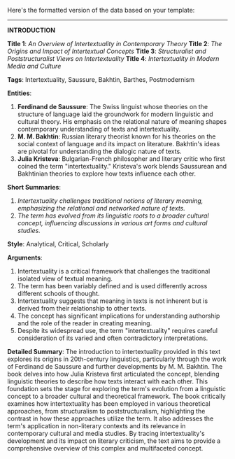 Here's the formatted version of the data based on your template:

---

**INTRODUCTION**

**Title 1**: *An Overview of Intertextuality in Contemporary Theory*
**Title 2**: *The Origins and Impact of Intertextual Concepts*
**Title 3**: *Structuralist and Poststructuralist Views on Intertextuality*
**Title 4**: *Intertextuality in Modern Media and Culture*

**Tags**: Intertextuality, Saussure, Bakhtin, Barthes, Postmodernism

**Entities**:
1. **Ferdinand de Saussure**: The Swiss linguist whose theories on the structure of language laid the groundwork for modern linguistic and cultural theory. His emphasis on the relational nature of meaning shapes contemporary understanding of texts and intertextuality.
2. **M. M. Bakhtin**: Russian literary theorist known for his theories on the social context of language and its impact on literature. Bakhtin's ideas are pivotal for understanding the dialogic nature of texts.
3. **Julia Kristeva**: Bulgarian-French philosopher and literary critic who first coined the term "intertextuality." Kristeva's work blends Saussurean and Bakhtinian theories to explore how texts influence each other.

**Short Summaries**:
1. *Intertextuality challenges traditional notions of literary meaning, emphasizing the relational and networked nature of texts.*
2. *The term has evolved from its linguistic roots to a broader cultural concept, influencing discussions in various art forms and cultural studies.*

**Style**: Analytical, Critical, Scholarly

**Arguments**:
1. Intertextuality is a critical framework that challenges the traditional isolated view of textual meaning.
2. The term has been variably defined and is used differently across different schools of thought.
3. Intertextuality suggests that meaning in texts is not inherent but is derived from their relationship to other texts.
4. The concept has significant implications for understanding authorship and the role of the reader in creating meaning.
5. Despite its widespread use, the term "intertextuality" requires careful consideration of its varied and often contradictory interpretations.

**Detailed Summary**:
The introduction to intertextuality provided in this text explores its origins in 20th-century linguistics, particularly through the work of Ferdinand de Saussure and further developments by M. M. Bakhtin. The book delves into how Julia Kristeva first articulated the concept, blending linguistic theories to describe how texts interact with each other. This foundation sets the stage for exploring the term's evolution from a linguistic concept to a broader cultural and theoretical framework. The book critically examines how intertextuality has been employed in various theoretical approaches, from structuralism to poststructuralism, highlighting the contrast in how these approaches utilize the term. It also addresses the term's application in non-literary contexts and its relevance in contemporary cultural and media studies. By tracing intertextuality's development and its impact on literary criticism, the text aims to provide a comprehensive overview of this complex and multifaceted concept.


